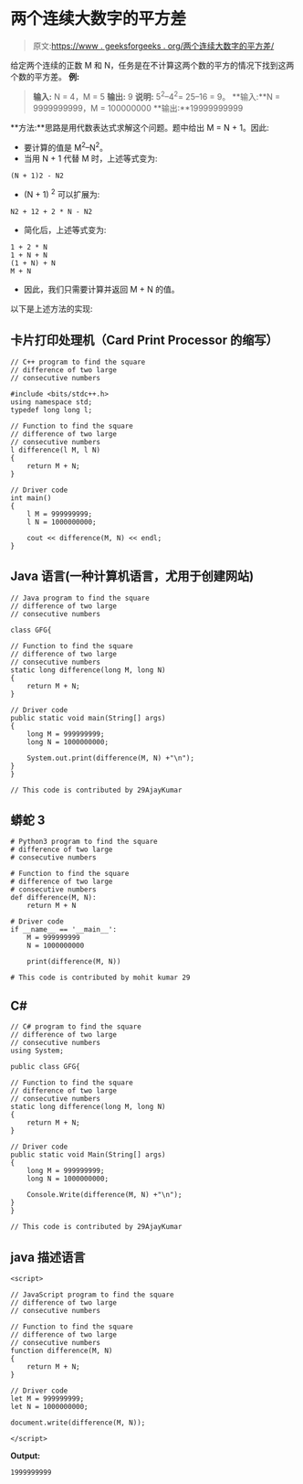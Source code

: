# 两个连续大数字的平方差

> 原文:[https://www . geeksforgeeks . org/两个连续大数字的平方差/](https://www.geeksforgeeks.org/square-difference-of-two-large-consecutive-numbers/)

给定两个连续的正数 M 和 N，任务是在不计算这两个数的平方的情况下找到这两个数的平方差。
**例:**

> **输入:** N = 4，M = 5
> **输出:** 9
> **说明:**
> 5<sup>2</sup>–4<sup>2</sup>= 25–16 = 9。
> **输入:**N = 9999999999，M = 100000000
> **输出:**19999999999

**方法:**思路是用代数表达式求解这个问题。题中给出 M = N + 1。因此:

*   要计算的值是 M<sup>2</sup>–N<sup>2</sup>。
*   当用 N + 1 代替 M 时，上述等式变为:

```
(N + 1)2 - N2
```

*   (N + 1) <sup>2</sup> 可以扩展为:

```
N2 + 12 + 2 * N - N2
```

*   简化后，上述等式变为:

```
1 + 2 * N
1 + N + N
(1 + N) + N
M + N
```

*   因此，我们只需要计算并返回 M + N 的值。

以下是上述方法的实现:

## 卡片打印处理机（Card Print Processor 的缩写）

```
// C++ program to find the square
// difference of two large
// consecutive numbers

#include <bits/stdc++.h>
using namespace std;
typedef long long l;

// Function to find the square
// difference of two large
// consecutive numbers
l difference(l M, l N)
{
    return M + N;
}

// Driver code
int main()
{
    l M = 999999999;
    l N = 1000000000;

    cout << difference(M, N) << endl;
}
```

## Java 语言(一种计算机语言，尤用于创建网站)

```
// Java program to find the square
// difference of two large
// consecutive numbers

class GFG{

// Function to find the square
// difference of two large
// consecutive numbers
static long difference(long M, long N)
{
    return M + N;
}

// Driver code
public static void main(String[] args)
{
    long M = 999999999;
    long N = 1000000000;

    System.out.print(difference(M, N) +"\n");
}
}

// This code is contributed by 29AjayKumar
```

## 蟒蛇 3

```
# Python3 program to find the square
# difference of two large
# consecutive numbers

# Function to find the square
# difference of two large
# consecutive numbers
def difference(M, N):
    return M + N

# Driver code
if __name__ == '__main__':
    M = 999999999
    N = 1000000000

    print(difference(M, N))

# This code is contributed by mohit kumar 29   
```

## C#

```
// C# program to find the square
// difference of two large
// consecutive numbers
using System;

public class GFG{

// Function to find the square
// difference of two large
// consecutive numbers
static long difference(long M, long N)
{
    return M + N;
}

// Driver code
public static void Main(String[] args)
{
    long M = 999999999;
    long N = 1000000000;

    Console.Write(difference(M, N) +"\n");
}
}

// This code is contributed by 29AjayKumar
```

## java 描述语言

```
<script>

// JavaScript program to find the square
// difference of two large
// consecutive numbers

// Function to find the square
// difference of two large
// consecutive numbers
function difference(M, N)
{
    return M + N;
}

// Driver code
let M = 999999999;
let N = 1000000000;

document.write(difference(M, N));

</script>
```

**Output:** 

```
1999999999
```